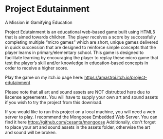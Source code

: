 # Project Edutainment
 A Mission in Gamifying Education

Project Edutainment is an educational web-based game built using HTML5 that is aimed towards children. The player receives a score by successfully completing multiple “micro games” which are short, unique games delivered in quick succession that are designed to reinforce simple concepts that the player learns in primary/elementary school. This game is designed to facilitate learning by encouraging the player to replay these micro game that test the player’s skill and/or knowledge in education-based concepts in order to receive a higher score.

Play the game on my itch.io page here: https://amastroi.itch.io/project-edutainment

Please note that all art and sound assets are NOT distrubted here due to liscense agreements. You will have to supply your own art and sound assets if you wish to try the project from this download.

If you would like to run this project on a local machine, you will need a web server to play. I recommend the Mongoose Embedded Web Server. You can find it here https://github.com/cesanta/mongoose
Additionally, don't forget to place your art and sound assets in the assets folder, otherwise the art and sound will be broken.
